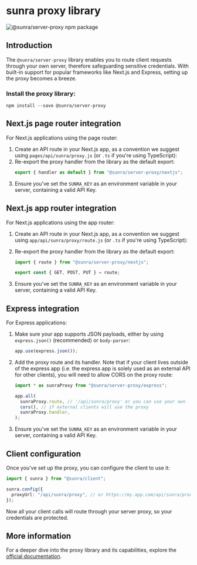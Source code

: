 # sunra proxy library

![@sunra/server-proxy npm package](https://img.shields.io/npm/v/@sunra/server-proxy?color=%237527D7&label=%40sunra%2Fserver-proxy&style=flat-square)

## Introduction

The `@sunra/server-proxy` library enables you to route client requests through your own server, therefore safeguarding sensitive credentials. With built-in support for popular frameworks like Next.js and Express, setting up the proxy becomes a breeze.

### Install the proxy library:

```
npm install --save @sunra/server-proxy
```

## Next.js page router integration

For Next.js applications using the page router:

1. Create an API route in your Next.js app, as a convention we suggest using `pages/api/sunra/proxy.js` (or `.ts` if you're using TypeScript):
2. Re-export the proxy handler from the library as the default export:
   ```ts
   export { handler as default } from "@sunra/server-proxy/nextjs";
   ```
3. Ensure you've set the `SUNRA_KEY` as an environment variable in your server, containing a valid API Key.

## Next.js app router integration

For Next.js applications using the app router:

1. Create an API route in your Next.js app, as a convention we suggest using `app/api/sunra/proxy/route.js` (or `.ts` if you're using TypeScript):
2. Re-export the proxy handler from the library as the default export:

   ```ts
   import { route } from "@sunra/server-proxy/nextjs";

   export const { GET, POST, PUT } = route;
   ```

3. Ensure you've set the `SUNRA_KEY` as an environment variable in your server, containing a valid API Key.

## Express integration

For Express applications:

1. Make sure your app supports JSON payloads, either by using `express.json()` (recommended) or `body-parser`:
   ```ts
   app.use(express.json());
   ```
2. Add the proxy route and its handler. Note that if your client lives outside of the express app (i.e. the express app is solely used as an external API for other clients), you will need to allow CORS on the proxy route:

   ```ts
   import * as sunraProxy from "@sunra/server-proxy/express";

   app.all(
     sunraProxy.route, // '/api/sunra/proxy' or you can use your own
     cors(), // if external clients will use the proxy
     sunraProxy.handler,
   );
   ```

3. Ensure you've set the `SUNRA_KEY` as an environment variable in your server, containing a valid API Key.

## Client configuration

Once you've set up the proxy, you can configure the client to use it:

```ts
import { sunra } from "@sunra/client";

sunra.config({
  proxyUrl: "/api/sunra/proxy", // or https://my.app.com/api/sunra/proxy
});
```

Now all your client calls will route through your server proxy, so your credentials are protected.

## More information

For a deeper dive into the proxy library and its capabilities, explore the [official documentation](https://docs.sunra.ai).
